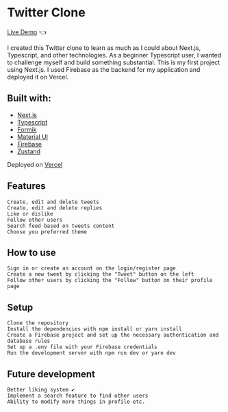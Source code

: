 # Twitter Clone

[Live Demo](https://twitter-clone-lavrfjs1x-ren0xx.vercel.app) :point_left:

I created this Twitter clone to learn as much as I could about Next.js, Typescript, and other technologies. As a beginner Typescript user, I wanted to challenge myself and build something substantial. This is my first project using Next.js. I used Firebase as the backend for my application and deployed it on Vercel.
## Built with:
-   [Next.js](https://nextjs.org/)
-   [Typescript](https://www.typescriptlang.org/)
-   [Formik](https://formik.org)
-   [Material UI](https://mui.com/)
-   [Firebase](https://firebase.google.com/)
-   [Zustand](https://github.com/pmndrs/zustand)

Deployed on [Vercel](https://vercel.com)

## Features
    Create, edit and delete tweets
    Create, edit and delete replies
    Like or dislike
    Follow other users
    Search feed based on tweets content
    Choose you preferred theme

## How to use

    Sign in or create an account on the login/register page
    Create a new tweet by clicking the "Tweet" button on the left
    Follow other users by clicking the "Follow" button on their profile page
## Setup
    Clone the repository
    Install the dependencies with npm install or yarn install
    Create a Firebase project and set up the necessary authentication and database rules
    Set up a .env file with your Firebase credentials
    Run the development server with npm run dev or yarn dev

## Future development

    Better liking system ✔️
    Implement a search feature to find other users
    Ability to modify more things in profile etc.
    
